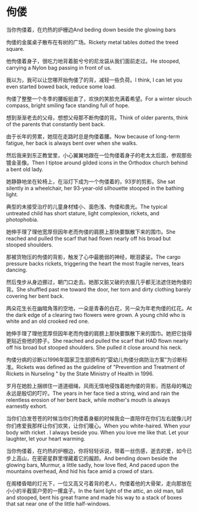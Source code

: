 # 佝偻

<p><span class="chinese">当你佝偻着，在灼热的炉栅边</span><span class="english">And  beding  down  beside  the  glowing  bars</span></p>

<p><span class="chinese">佝偻的金属桌子散布在有树的广场。</span><span class="english">Rickety metal tables dotted the treed square.</span></p>

<p><span class="chinese">他佝偻着身子，很吃力地背着脏兮兮的尼龙袋从我们面前走过。</span><span class="english">He stooped, carrying a Nylon bag passing in front of us.</span></p>

<p><span class="chinese">我以为，我可以让您哪开始佝偻了的背，减轻一些负荷。</span><span class="english">I think, I can let you even started bowed back, reduce some load.</span></p>

<p><span class="chinese">佝偻了整整一个冬季的腰板挺直了，欢快的笑脸充满着希望。</span><span class="english">For a winter slouch compass, bright smiling face standing full of hope.</span></p>

<p><span class="chinese">想到渐渐老去的父母，想想父母那不断佝偻的背。</span><span class="english">Think of older parents, think of the parents that constantly bent back.</span></p>

<p><span class="chinese">由于长年的劳累，她现在走路时总是佝偻着腰。</span><span class="english">Now because of long-term fatigue, her back is always bent over when she walks.</span></p>

<p><span class="chinese">然后我来到东正教堂里，小心翼翼地跟在一位佝偻着身子的老太太后面，参观那些镀金圣像。</span><span class="english">Then I tiptoe around gilded icons in the Orthodox church behind a bent old lady.</span></p>

<p><span class="chinese">她静静地坐在轮椅上，在浴灯下成为一个佝偻着的，93岁的剪影。</span><span class="english">She sat silently in a wheelchair, her 93-year-old silhouette stooped in the bathing light.</span></p>

<p><span class="chinese">典型的未接受治疗的儿童身材矮小、面色浅、佝偻和畏光。</span><span class="english">The typical untreated child has short stature, light complexion, rickets, and photophobia.</span></p>

<p><span class="chinese">她伸手理了理他宽厚但因年老而佝偻的肩膀上那快要飘散下来的围巾。</span><span class="english">She reached and pulled the scarf that had flown nearly off his broad but stooped shoulders.</span></p>

<p><span class="chinese">那被货物压的佝偻的背影，触发了心中最脆弱的神经，眼泪婆娑。</span><span class="english">The cargo pressure backs rickets, triggering the heart the most fragile nerves, tears dancing.</span></p>

<p><span class="chinese">然后曳步从身边挪过，朝门口走去。她那又脏又破的衣服几乎都无法遮住她佝偻的背。</span><span class="english">She shuffled past me toward the door, her torn and dirty clothing barely covering her bent back.</span></p>

<p><span class="chinese">两朵花生长在幽暗角落的空地，一朵是青春的白花，另一朵为年老佝偻的红花。</span><span class="english">At the dark edge of a clearing two flowers were grown. A young child who is white and an old crooked red one.</span></p>

<p><span class="chinese">她伸手理了理他宽厚但因年老而佝偻的肩膀上那快要飘散下来的围巾。她把它拢得更贴近些他的脖子。</span><span class="english">She reached and pulled the scarf that HAD flown nearly off his broad but stooped shoulders. She pulled it close around his neck.</span></p>

<p><span class="chinese">佝偻分病的诊断以1996年国家卫生部颁布的“婴幼儿佝偻分病防治方案”为诊断标准。</span><span class="english">Rickets was defined as the guideline of "Prevention and Treatment of Rickets in Nurseling " by the State Ministry of Health in 1996.</span></p>

<p><span class="chinese">岁月在她脸上捆绑住一道道细绳，风雨无情地侵蚀着她佝偻的背影，而慈母的嘴边永远是殷切的叮咛。</span><span class="english">The years in her face tied a string, wind and rain the relentless erosion of her bent back, while mother's mouth is always earnestly exhort.</span></p>

<p><span class="chinese">当你们白发苍苍的时候当你们佝偻着身躯的时候我会一直陪伴在你们左右就像儿时你们疼爱我那样让你们欢笑，让你们暖心。</span><span class="english">When you white-haired. When your body with ricket . I always beside you. When you love me like that. Let your laughter, let your heart warming.</span></p>

<p><span class="chinese">当你佝偻着，在灼热的炉棚边，你将轻轻诉说，带着一丝伤感，逝去的爱，如今已步上高山，在密密星群里埋藏着它的赧颜。</span><span class="english">And bending down beside the glowing bars, Murmur, a little sadly, how love fled, And paced upon the mountains overhead, And hid his face amid a crowd of stars.</span></p>

<p><span class="chinese">在阁楼昏暗的灯光下，一位又高又弓着背的老人，佝偻着他的大骨架，走向那放在小小的半截窗户旁的一摞盒子。</span><span class="english">In the faint light of the attic, an old man, tall and stooped, bent his great frame and made his way to a stack of boxes that sat near one of the little half-windows.</span></p>


